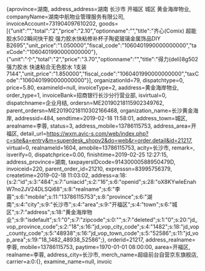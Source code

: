 

 {aprovince=湖南, address_address=湖南 长沙市 开福区 城区 黄金海岸物业, companyName=湖南中航物业管理服务有限公司, invoiceAccount=731904097610202, goods=[{"unit":"","total":"2","price":"2.10","optionname":"","title":"齐心(Comix)  超能胶水502瞬间快干胶 强力胶水快粘修补杯子陶瓷玻璃金属饰品DIY  B2695","unit_price":"1.050000","fiscal_code":"1060401990000000000","taxCode":"1060401990000000000"},{"unit":"个","total":"2","price":"3.70","optionname":"","title":"得力(deli)8g502强力胶水 快速粘合无色胶水 1支装 7144","unit_price":"1.850000","fiscal_code":"1060401990000000000","taxCode":"1060401990000000000"}], organizationId=79, dispatchtype=0, price=5.80, examineId=null, invoiceType=2, aaddress=黄金海岸物业, order_type=1, invoiceBank=招商银行长沙分行营业部, isvirtual=0, dispatchname=企业月结, ordersn=ME20190218115902349762, parent_ordersn=ME20190218110302166468, organization_name=长沙黄金海岸, addressid=484, sendtime=2019-02-18 11:58:01, address_town=城区, arealname=李蓉, status=3, address_mobile=13786115753, address_area=开福区, detail_url=https://wxm.avic-s.com/web/index.php?c=site&a=entry&m=superdesk_shopv2&do=web&r=order.detail&id=21217, virtual=0, realnameId=1604, amobile=13786115753, acity=长沙市, remark=, isverify=0, dispatchprice=0.00, finishtime=2019-02-25 12:27:15, address_province=湖南, taxpayersIDcode=91430000588950479D, invoiceid=220, parent_order_id=21210, expresssn=83995756379, createtime=2019-02-18 11:03:02, address=a:18:{s:2:"id";s:3:"484";s:7:"uniacid";s:2:"16";s:6:"openid";s:28:"oX8KYwleEnahW7no2JV24DLSQi68";s:8:"realname";s:6:"李蓉";s:6:"mobile";s:11:"13786115753";s:8:"province";s:6:"湖南";s:4:"city";s:9:"长沙市";s:4:"area";s:9:"开福区";s:4:"town";s:6:"城区";s:7:"address";s:18:"黄金海岸物业";s:9:"isdefault";s:1:"0";s:7:"zipcode";s:0:"";s:7:"deleted";s:1:"0";s:20:"jd_vop_province_code";s:2:"18";s:16:"jd_vop_city_code";s:4:"1482";s:18:"jd_vop_county_code";s:5:"48938";s:16:"jd_vop_town_code";s:5:"52586";s:11:"jd_vop_area";s:19:"18_1482_48938_52586";}, orderid=21217, address_realname=李蓉, mobile=13786115753, paytime=1970-01-01 08:00:00, aarea=开福区, realname=李蓉, address_city=长沙市, merch_name=超级前台自营京东旗舰店, carrier=a:0:{}, examine_name=null, invoic